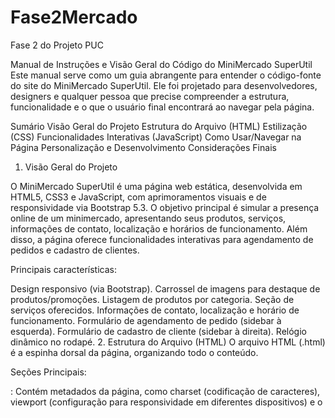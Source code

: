 # Fase2Mercado
Fase 2 do Projeto PUC

Manual de Instruções e Visão Geral do Código do MiniMercado SuperUtil
Este manual serve como um guia abrangente para entender o código-fonte do site do MiniMercado SuperUtil. Ele foi projetado para desenvolvedores, designers e qualquer pessoa que precise compreender a estrutura, funcionalidade e o que o usuário final encontrará ao navegar pela página.

Sumário
Visão Geral do Projeto
Estrutura do Arquivo (HTML)
Estilização (CSS)
Funcionalidades Interativas (JavaScript)
Como Usar/Navegar na Página
Personalização e Desenvolvimento
Considerações Finais
1. Visão Geral do Projeto

   
O MiniMercado SuperUtil é uma página web estática, desenvolvida em HTML5, CSS3 e JavaScript, com aprimoramentos visuais e de responsividade via Bootstrap 5.3. O objetivo principal é simular a presença online de um minimercado, apresentando seus produtos, serviços, informações de contato, localização e horários de funcionamento. Além disso, a página oferece funcionalidades interativas para agendamento de pedidos e cadastro de clientes.

Principais características:

Design responsivo (via Bootstrap).
Carrossel de imagens para destaque de produtos/promoções.
Listagem de produtos por categoria.
Seção de serviços oferecidos.
Informações de contato, localização e horário de funcionamento.
Formulário de agendamento de pedido (sidebar à esquerda).
Formulário de cadastro de cliente (sidebar à direita).
Relógio dinâmico no rodapé.
2. Estrutura do Arquivo (HTML)
O arquivo HTML (.html) é a espinha dorsal da página, organizando todo o conteúdo.

Seções Principais:
<head>: Contém metadados da página, como charset (codificação de caracteres), viewport (configuração para responsividade em diferentes dispositivos) e o <title> da página ("MiniMercado SuperUtil"). É aqui que os links para o Bootstrap CSS e o arquivo de estilos personalizado (<style>) são importados, garantindo que a página tenha a aparência desejada.
<header>: A barra superior do site, contendo o título principal <h1>MiniMercado SuperUtil</h1> e uma barra de navegação (<nav>) com links âncora para as principais seções da página (Produtos, Serviços, Contato, Localização).
Carrossel (#carouselExample): Uma galeria de imagens rotativas na parte superior da página, criada com componentes do Bootstrap para apresentar destaques visuais do minimercado.
Conteúdo Principal (.main-content-wrapper): Este é o container principal que organiza o layout de três colunas, utilizando Flexbox para:
Sidebar Esquerda (.sidebar-left): Dedicada ao formulário de Agendamento de Pedido.
Conteúdo Central (.container): Contém as seções de:
Produtos (#produtos): Organizados por categorias (Arroz, Feijão, Macarrão), cada produto com imagem, nome, preço e um botão "Comprar" (atualmente apenas visual).
Serviços (#servicos): Detalhes sobre "TeleEntrega" e "Montagem de Cesta Básica".
Contato (#contato): Informações de telefone e e-mail.
Localização (#localizacao): Endereço físico.
Horário de Funcionamento: Informações sobre os horários de abertura.
Formas de Pagamento: Lista das opções de pagamento aceitas.
Sidebar Direita (.sidebar-right): Dedicada ao formulário de Cadastro de Cliente.
<footer>: O rodapé da página, incluindo informações de direitos autorais, o desenvolvedor, links de navegação repetidos e o relógio dinâmico.
3. Estilização (CSS)
O CSS é responsável por toda a aparência visual da página, desde as cores e fontes até o layout e a responsividade.

Recursos Utilizados:
Importação de Fontes: Utiliza a fonte 'Poppins' do Google Fonts para um visual moderno e limpo.
Reset Básico: * { margin: 0; padding: 0; box-sizing: border-box; } garante que todos os elementos comecem com margens e preenchimentos zerados, facilitando o controle do layout.
body: Define a fonte padrão, um gradiente de fundo suave e cores de texto gerais.
header: Estiliza o cabeçalho com fundo escuro (#790000), texto branco e um layout flexível para alinhar o título e a navegação.
nav a: Estilos para os links de navegação, incluindo efeitos de hover para sublinhado.
main-content-wrapper: O elemento chave para o layout de três colunas. Usa display: flex para organizar as sidebars e o conteúdo central lado a lado, com justify-content: space-between para espaçamento automático.
max-width: 1400px: Define a largura máxima do conteúdo principal, centralizando-o na página.
.container: Estiliza a área de conteúdo central com fundo branco, cantos arredondados, sombra e padding interno.
h2, h3: Cores e tamanhos de fonte específicos para os títulos das seções.
.produto, .servico: Estilos para os blocos de produtos e serviços, incluindo fundo branco, sombras, cantos arredondados e layout flexível para alinhar imagens e informações.
button: Estilização genérica para todos os botões, com gradiente de fundo, cantos arredondados e efeitos de hover para transição suave e um pequeno "levante".
footer: Estiliza o rodapé com um fundo claro, texto centralizado e links.
carousel img: Garante que as imagens do carrossel tenham uma altura máxima e preencham o espaço de forma adequada.
Sidebars (.sidebar-left, .sidebar-right):
width: 380px: Define a largura específica das sidebars para que tenham mais espaço.
background-color: white, border-radius, box-shadow: Estilos para o visual e posicionamento das sidebars.
margin-right / margin-left: Adicionam espaçamento entre as sidebars e o conteúdo central.
form-group: Uma classe CSS crucial para agrupar rótulos e inputs, adicionando um espaçamento vertical consistente entre os campos do formulário.
label dentro de form-group: Agora, os rótulos são display: block por padrão, garantindo que cada um fique em sua própria linha e que haja um pequeno margin-bottom para separá-lo do seu input.
input, select, textarea dentro das sidebars: Mantêm width: 100% para preencher o espaço disponível dentro do form-group e têm estilos de padding, borda e border-radius.
input[type="radio"], input[type="checkbox"] e seus respectivos labels: Estilos específicos para que se alinhem horizontalmente, com os labels adjacentes aos seus inputs.
.relogio: Estilo para o texto do relógio no rodapé.
4. Funcionalidades Interativas (JavaScript)
O JavaScript adiciona dinamismo e interatividade à página.

Principais Funções:
Agendamento de Pedido (#formAgendamento):
Ao submeter o formulário de agendamento, o script captura os valores selecionados (tipo de serviço, data e hora).
Um alert() exibe uma mensagem de confirmação com os dados do agendamento.
O formulário é resetado após a submissão.
Atualização do Relógio (#relogio):
A função atualizarRelogio() obtém a hora atual do sistema.
Formata a hora para exibir horas, minutos e segundos (HH:MM:SS).
Atualiza o textContent do elemento com id="relogio" no rodapé a cada segundo usando setInterval(atualizarRelogio, 1000).
Cadastro de Cliente (#formCadastro):
Ao submeter o formulário de cadastro, um alert() simples exibe uma mensagem de "Cadastro realizado com sucesso!".
O formulário é resetado após a submissão.
5. Como Usar/Navegar na Página
Ao acessar a página do MiniMercado SuperUtil, o usuário encontrará:

No topo: O título do minimercado e uma barra de navegação com links para as principais seções da página.
Abaixo do cabeçalho: Um carrossel de imagens que exibe fotos relacionadas a produtos e ao ambiente do mercado.
No centro da tela:
À esquerda, a "Aba de Agendamento de Pedido" onde é possível selecionar um serviço (retirada ou tele-entrega), data e horário para agendar um pedido.
No meio, o "Conteúdo Principal" com:
"Produtos por Categoria": Apresenta Arroz, Feijão e Macarrão com imagens, nomes, preços e botões "Comprar" (funcionalidade de compra não implementada nesta versão).
"Serviços Oferecidos": Detalha a "TeleEntrega" e a "Montagem de Cesta Básica".
"Contato": Telefone e e-mail para contato.
"Localização": O endereço físico do minimercado.
"Horário de Funcionamento" e "Formas de Pagamento".
À direita, a "Aba de Cadastro de Cliente" onde novos clientes podem preencher seus dados como nome, endereço, CPF, sexo, telefone, e-mail, idade e preferências, além de um campo para observações.
No rodapé: Informações de direitos autorais, o desenvolvedor, links de navegação e um relógio em tempo real mostrando o horário atual.
Interações do Usuário:
Navegação: Clicar nos links do cabeçalho ou rodapé levará o usuário para a seção correspondente na página.
Carrossel: Os botões de navegação "Anterior" e "Próximo" permitem controlar a visualização das imagens.
Formulário de Agendamento: Preencher os campos e clicar em "Agendar" exibirá um pop-up de confirmação.
Formulário de Cadastro: Preencher os campos e clicar em "Cadastrar" exibirá um pop-up de confirmação.
6. Personalização e Desenvolvimento
Este código é um ponto de partida. Sinta-se à vontade para personalizá-lo e expandi-lo!

Para Desenvolvedores:
HTML: Adicione novas seções, produtos, serviços ou refine a estrutura existente. Lembre-se de manter a semântica do HTML.
CSS: Modifique cores, fontes, espaçamentos, layouts e efeitos para alterar a identidade visual. As classes CSS estão bem definidas para facilitar a estilização.
Sidebars: Para ajustar a largura das sidebars, modifique o valor de width nas classes .sidebar-left e .sidebar-right.
Alinhamento de Formulários: As classes .form-group e as regras CSS para label, input[type="radio"], input[type="checkbox"] são cruciais para a organização dos formulários. Ao adicionar novos campos, utilize a estrutura div.form-group para manter o alinhamento.
JavaScript:
Validação de Formulários: Implemente validações mais robustas para os campos dos formulários (ex: verificar formato de e-mail/CPF, datas futuras, etc.) antes de exibir os alerts.
Integração Backend: Atualmente, os formulários apenas exibem mensagens. Para torná-los funcionais (ex: salvar agendamentos em um banco de dados, enviar e-mails de cadastro), será necessário integrar com uma linguagem de backend (Node.js, Python, PHP, etc.) e APIs.
Interatividade: Adicione mais funcionalidades interativas, como um carrinho de compras para os produtos, filtros ou busca.
Imagens: Substitua as imagens do carrossel e dos produtos/serviços pelas suas próprias para personalizar o visual.
7. Considerações Finais
Este projeto serve como uma demonstração de como construir uma página web responsiva e interativa usando HTML, CSS e JavaScript, com o auxílio do Bootstrap. É um excelente ponto de partida para quem busca criar uma presença online simples e eficaz para um pequeno negócio.
